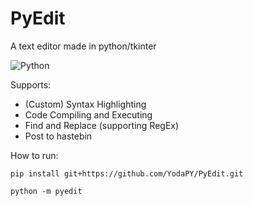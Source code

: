 # PyEdit
A text editor made in python/tkinter

![Python](https://img.shields.io/badge/python-3.7%2B-blue)

Supports:
  - (Custom) Syntax Highlighting
  - Code Compiling and Executing
  - Find and Replace (supporting RegEx)
  - Post to hastebin
  
How to run:
```
pip install git+https://github.com/YodaPY/PyEdit.git
```
```
python -m pyedit
```
